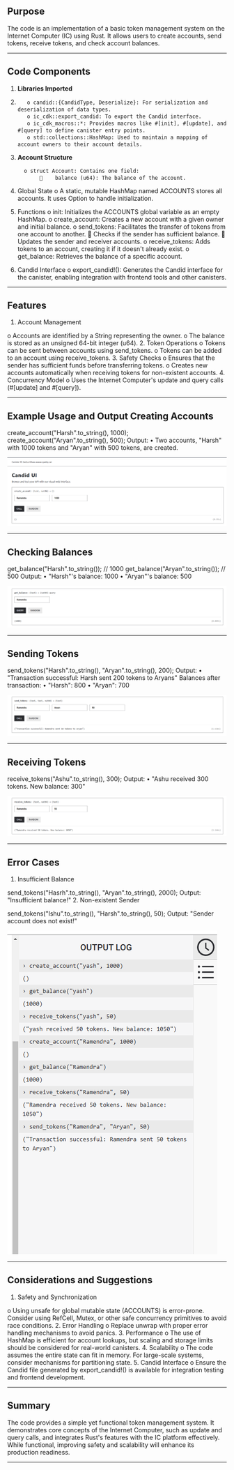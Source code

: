 Purpose
-------

The code is an implementation of a basic token management system on the Internet Computer (IC) using Rust. It allows users to create accounts, send tokens, receive tokens, and check account balances.

--------------------------------------------------------------------------------------------------------------------------------------------------------------------------------------------------------------------

Code Components
---------------

1.	**Libraries Imported**
2.	
          o	candid::{CandidType, Deserialize}: For serialization and deserialization of data types.
          o	ic_cdk::export_candid: To export the Candid interface.
          o	ic_cdk_macros::*: Provides macros like #[init], #[update], and #[query] to define canister entry points.
          o	std::collections::HashMap: Used to maintain a mapping of account owners to their account details.
3.	**Account Structure**

          o	struct Account: Contains one field:
               	balance (u64): The balance of the account.
4.	Global State
          o	A static, mutable HashMap named ACCOUNTS stores all accounts. It uses Option to handle initialization.
5.	Functions
          o	init: Initializes the ACCOUNTS global variable as an empty HashMap.
          o	create_account: Creates a new account with a given owner and initial balance.
          o	send_tokens: Facilitates the transfer of tokens from one account to another.
                   	Checks if the sender has sufficient balance.
                   	Updates the sender and receiver accounts.
          o	receive_tokens: Adds tokens to an account, creating it if it doesn't already exist.
          o	get_balance: Retrieves the balance of a specific account.
6.	Candid Interface
          o	export_candid!(): Generates the Candid interface for the canister, enabling integration with frontend tools and other canisters.

--------------------------------------------------------------------------------------------------------------------------------------------------------------------------------------------------------------------



Features
--------

1.	Account Management
 
o	Accounts are identified by a String representing the owner.
o	The balance is stored as an unsigned 64-bit integer (u64).
2.	Token Operations
o	Tokens can be sent between accounts using send_tokens.
o	Tokens can be added to an account using receive_tokens.
3.	Safety Checks
o	Ensures that the sender has sufficient funds before transferring tokens.
o	Creates new accounts automatically when receiving tokens for non-existent accounts.
4.	Concurrency Model
o	Uses the Internet Computer's update and query calls (#[update] and #[query]).

--------------------------------------------------------------------------------------------------------------------------------------------------------------------------------------------------------------------


Example Usage and Output Creating Accounts
------------------------------------------

create_account("Harsh".to_string(), 1000);
create_account("Aryan".to_string(), 500);
Output:
•	Two accounts, "Harsh" with 1000 tokens and "Aryan" with 500 tokens, are created.

![alt text](https://github.com/Ramendra79/Token-Wallet/blob/main/createAccount.png)

--------------------------------------------------------------------------------------------------------------------------------------------------------------------------------------------------------------------


Checking Balances
----------------


get_balance("Harsh".to_string()); // 1000
get_balance("Aryan".to_string()); // 500
Output:
•	"Harsh"'s balance: 1000
•	"Aryan"'s balance: 500

![alt text](https://github.com/Ramendra79/Token-Wallet/blob/main/getBalance.png)

--------------------------------------------------------------------------------------------------------------------------------------------------------------------------------------------------------------------


Sending Tokens
--------------


send_tokens("Harsh".to_string(), "Aryan".to_string(), 200);
Output:
•	"Transaction successful: Harsh sent 200 tokens to Aryans" Balances after transaction:
•	"Harsh": 800
•	"Aryan": 700

![alt text](https://github.com/Ramendra79/Token-Wallet/blob/main/sendToken.png)

--------------------------------------------------------------------------------------------------------------------------------------------------------------------------------------------------------------------


Receiving Tokens
------------------

receive_tokens("Ashu".to_string(), 300);
Output:
•	"Ashu received 300 tokens. New balance: 300"

![alt text](https://github.com/Ramendra79/Token-Wallet/blob/main/receiveToken.png)

--------------------------------------------------------------------------------------------------------------------------------------------------------------------------------------------------------------------



Error Cases
---------------

1.	Insufficient Balance

send_tokens("Hasrh".to_string(), "Aryan".to_string(), 2000);
Output:
"Insufficient balance!"
2.	Non-existent Sender

send_tokens("Ishu".to_string(), "Harsh".to_string(), 50);
Output:
"Sender account does not exist!"

![alt text](https://github.com/Ramendra79/Token-Wallet/blob/main/outputLog.png)

--------------------------------------------------------------------------------------------------------------------------------------------------------------------------------------------------------------------



Considerations and Suggestions
---------------------------------

1.	Safety and Synchronization
 
o	Using unsafe for global mutable state (ACCOUNTS) is error-prone. Consider using RefCell, Mutex, or other safe concurrency primitives to avoid race conditions.
2.	Error Handling
o	Replace unwrap with proper error handling mechanisms to avoid panics.
3.	Performance
o	The use of HashMap is efficient for account lookups, but scaling and storage limits should be considered for real-world canisters.
4.	Scalability
o	The code assumes the entire state can fit in memory. For large-scale systems, consider mechanisms for partitioning state.
5.	Candid Interface
o	Ensure the Candid file generated by export_candid!() is available for integration testing and frontend development.

--------------------------------------------------------------------------------------------------------------------------------------------------------------------------------------------------------------------


Summary
-------

The code provides a simple yet functional token management system. It demonstrates core concepts of the Internet Computer, such as update and query calls, and integrates Rust's features with the IC platform effectively. While functional, improving safety and scalability will enhance its production
readiness.

--------------------------------------------------------------------------------------------------------------------------------------------------------------------------------------------------------------------

